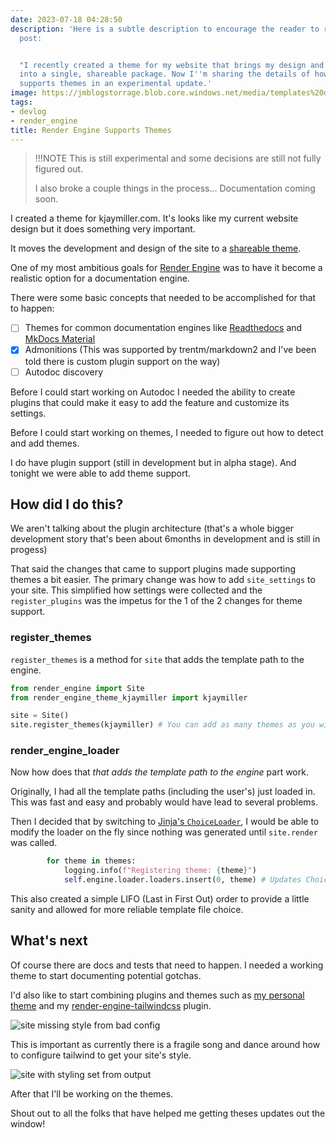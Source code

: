 ```yaml
---
date: 2023-07-18 04:28:50
description: 'Here is a subtle description to encourage the reader to read the blog
  post:


  "I recently created a theme for my website that brings my design and functionality
  into a single, shareable package. Now I''m sharing the details of how Render Engine
  supports themes in an experimental update.'
image: https://jmblogstorrage.blob.core.windows.net/media/templates%20dir.jpg
tags:
- devlog
- render_engine
title: Render Engine Supports Themes
---
```


>!!!NOTE
> This is still experimental and some decisions are still not fully figured out.
>
>I also broke a couple things in the process... Documentation coming soon.

I created a theme for kjaymiller.com. It's looks like my current website design but it does something very important.

It moves the development and design of the site to a [shareable theme](https://github.com/kjaymiller/render-engine-theme-kjaymiller).

One of my most ambitious goals for [Render Engine](https://github.com/kjaymiller/render_engine) was to have it become a realistic option for a documentation engine.

There were some basic concepts that needed to be accomplished for that to happen:

- [ ] Themes for common documentation engines like [Readthedocs](https://sphinx-rtd-theme.readthedocs.io/en/stable/index.html) and [MkDocs Material](https://github.com/squidfunk/mkdocs-material)
- [x] Admonitions (This was supported by trentm/markdown2 and I've been told there is custom plugin support on the way)
- [ ] Autodoc discovery

Before I could start working on Autodoc I needed the ability to create plugins that could make it easy to add the feature and customize its settings.

Before I could start working on themes, I needed to figure out how to detect and add themes.

I do have plugin support (still in development but in alpha stage). And tonight we were able to add theme support.

## How did I do this?

We aren't talking about the plugin architecture (that's a whole bigger development story that's been about 6months in development and is still in progess)

That said the changes that came to support plugins made supporting themes a bit easier. The primary change was how to add `site_settings` to your site. This simplified how settings were collected and the `register_plugins` was the impetus for the 1 of the 2 changes for theme support.

### register_themes

`register_themes` is a method for `site` that adds the template path to the engine.

```python
from render_engine import Site
from render_engine_theme_kjaymiller import kjaymiller

site = Site()
site.register_themes(kjaymiller) # You can add as many themes as you wish.
```

### render_engine_loader

Now how does that _that adds the template path to the engine_ part work.

Originally, I had all the template paths (including the user's) just loaded in. This was fast and easy and probably would have lead to several problems.

Then I decided that by switching to [Jinja's `ChoiceLoader`](https://jinja.palletsprojects.com/en/3.0.x/api/?highlight=choiceloader#jinja2.ChoiceLoader), I would be able to modify the loader on the fly since nothing was generated until `site.render` was called.

```python
        for theme in themes:
            logging.info(f"Registering theme: {theme}")
            self.engine.loader.loaders.insert(0, theme) # Updates Choice Loader
```

This also created a simple LIFO (Last in First Out) order to provide a little sanity and allowed for more reliable template file choice.

## What's next

Of course there are docs and tests that need to happen. I needed a working theme to start documenting potential gotchas.

I'd also like to start combining plugins and themes such as [my personal theme](https://github.com/kjaymiller/render-engine-theme-kjaymiller) and my [render-engine-tailwindcss](https://github.com/kjaymiller/render-engine-tailwind) plugin.

![site missing style from bad config](https://jmblogstorrage.blob.core.windows.net/media/no%20style.jpg)

This is important as currently there is a fragile song and dance around how to configure tailwind to get your site's style.

![site with styling set from output](https://jmblogstorrage.blob.core.windows.net/media/with_style.jpg)

After that I'll be working on the themes.

Shout out to all the folks that have helped me getting theses updates out the window!
